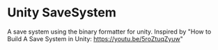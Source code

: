 # Unity SaveSystem
 A save system using the binary formatter for unity. Inspired by  "How to Build A Save System in Unity: https://youtu.be/5roZtuqZyuw"
